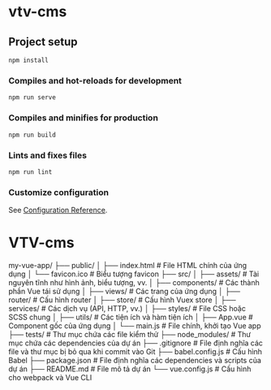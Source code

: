 # vtv-cms

## Project setup
```
npm install
```

### Compiles and hot-reloads for development
```
npm run serve
```

### Compiles and minifies for production
```
npm run build
```

### Lints and fixes files
```
npm run lint
```

### Customize configuration
See [Configuration Reference](https://cli.vuejs.org/config/).
# VTV-cms

my-vue-app/
├── public/
│   ├── index.html           # File HTML chính của ứng dụng
│   └── favicon.ico          # Biểu tượng favicon
├── src/
│   ├── assets/              # Tài nguyên tĩnh như hình ảnh, biểu tượng, vv.
│   ├── components/          # Các thành phần Vue tái sử dụng
│   ├── views/               # Các trang của ứng dụng
│   ├── router/              # Cấu hình router
│   ├── store/               # Cấu hình Vuex store
│   ├── services/            # Các dịch vụ (API, HTTP, vv.)
│   ├── styles/              # File CSS hoặc SCSS chung
│   ├── utils/               # Các tiện ích và hàm tiện ích
│   ├── App.vue              # Component gốc của ứng dụng
│   └── main.js              # File chính, khởi tạo Vue app
├── tests/                    # Thư mục chứa các file kiểm thử
├── node_modules/             # Thư mục chứa các dependencies của dự án
├── .gitignore                # File định nghĩa các file và thư mục bị bỏ qua khi commit vào Git
├── babel.config.js           # Cấu hình Babel
├── package.json              # File định nghĩa các dependencies và scripts của dự án
├── README.md                 # File mô tả dự án
└── vue.config.js             # Cấu hình cho webpack và Vue CLI
